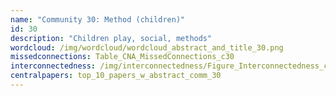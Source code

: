 ```yaml
---
name: "Community 30: Method (children)"
id: 30
description: "Children play, social, methods"
wordcloud: /img/wordcloud/wordcloud_abstract_and_title_30.png
missedconnections: Table_CNA_MissedConnections_c30
interconnectedness: /img/interconnectedness/Figure_Interconnectedness_c30.png
centralpapers: top_10_papers_w_abstract_comm_30
---
```

